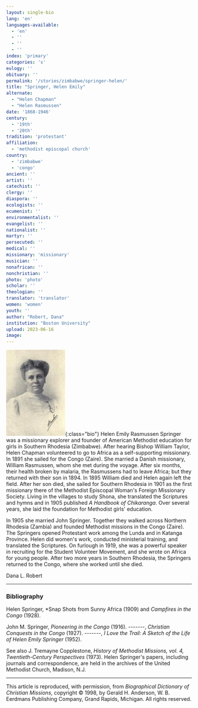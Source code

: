 ```yaml
---
layout: single-bio
lang: 'en'
languages-available:
  - 'en'
  - ''
  - ''
  - ''
index: 'primary'
categories: 's'
eulogy: ''
obituary: ''
permalink: '/stories/zimbabwe/springer-helen/'
title: "Springer, Helen Emily"
alternate:
  - "Helen Chapman"
  - "Helen Rasmussen"
date: '1868-1946'
century:
  - '19th'
  - '20th'
tradition: 'protestant'
affiliation:
  - 'methodist episcopal church'
country:
  - 'zimbabwe'
  - 'congo'
ancient: ''
artist: ''
catechist: ''
clergy: ''
diaspora: ''
ecologists: ''
ecumenist: ''
environmentalist: ''
evangelist: ''
nationalist: ''
martyr: ''
persecuted: ''
medical: ''
missionary: 'missionary'
musician: ''
nonafrican: ''
nonchristian: ''
photo: 'photo'
scholar: ''
theologian: ''
translator: 'translator'
women: 'women'
youth: ''
author: "Robert, Dana"
institution: "Boston University"
upload: 2023-06-16
image:
---
```


![Helen Emily Springer](\images\bio-pics\zimbabwe\springer-helen\springer-helen.jpg){:class="bio"}
Helen Emily Rasmussen Springer was a missionary explorer and founder of American Methodist education for girls in Southern Rhodesia (Zimbabwe). After hearing Bishop William Taylor, Helen Chapman volunteered to go to Africa as a self-supporting missionary. In 1891 she sailed for the Congo (Zaire). She married a Danish missionary, William Rasmussen, whom she met during the voyage. After six months, their health broken by malaria, the Rasmussens had to leave Africa; but they returned with their son in 1894. In 1895 William died and Helen again left the field. After her son died, she sailed for Southern Rhodesia in 1901 as the first missionary there of the Methodist Episcopal Woman's Foreign Missionary Society. Living in the villages to study Shona, she translated the Scriptures and hymns and in 1905 published *A Handbook of Chikaranga*. Over several years, she laid the foundation for Methodist girls' education.

In 1905 she married John Springer. Together they walked across Northern Rhodesia (Zambia) and founded Methodist missions in the Congo (Zaire). The Springers opened Protestant work among the Lunda and in Katanga Province. Helen did women's work, conducted ministerial training, and translated the Scriptures. On furlough in 1919, she was a powerful speaker in recruiting for the Student Volunteer Movement, and she wrote on Africa for young people. After two more years in Southern Rhodesia, the Springers returned to the Congo, where she worked until she died.

Dana L. Robert

---
### Bibliography
Helen Springer, *Snap Shots from Sunny Africa (1909) and *Campfires in the Congo* (1928).

John M. Springer, *Pioneering in the Congo* (1916).
-------, *Christian Conquests in the Congo* (1927).
-------, *I Love the Trail: A Sketch of the Life of Helen Emily Springer* (1952).

See also J. Tremayne Copplestone, *History of Methodist Missions, vol. 4, Twentieth-Century Perspectives* (1973). Helen Springer's papers, including journals and correspondence, are held in the archives of the United Methodist Church, Madison, N.J.

---

This article is reproduced, with permission, from *Biographical Dictionary of Christian Missions*, copyright © 1998, by Gerald H. Anderson, W. B. Eerdmans Publishing Company, Grand Rapids, Michigan. All rights reserved.
